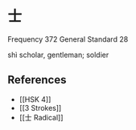 # 士
Frequency 372
General Standard 28

shì
scholar, gentleman; soldier

## References
- [[HSK 4]]
- [[3 Strokes]]
- [[士 Radical]]
